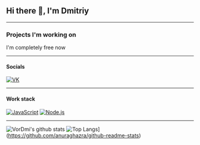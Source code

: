 ## Hi there 👋, I'm Dmitriy
_______
### Projects I'm working on
I'm completely free now
_______
#### Socials
[![VK](https://img.shields.io/badge/VK---?logo=vk&style=for-the-badge&color=7fa7d4)](https://vk.com/vordmi)
_______
#### Work stack
[![JavaScript](https://img.shields.io/badge/-JavaScript-000?logo=JavaScript&link=https://www.ecma-international.org/&style=for-the-badge)](https://www.ecma-international.org/)
[![Node.js](https://img.shields.io/badge/-Node.js-339933?logo=Node.js&logoColor=white&link=https://nodejs.org&style=for-the-badge)](https://nodejs.org)
_______
![VorDmi's github stats](https://github-readme-stats.vercel.app/api?username=VorDmi&bg_color=30,e96443,904e95&title_color=fff&text_color=fff)
![Top Langs](https://github-readme-stats.vercel.app/api/top-langs/?username=VorDmi&layout=compact&theme=gradient)](https://github.com/anuraghazra/github-readme-stats)
